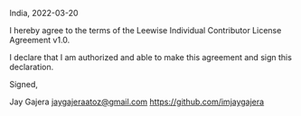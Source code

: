 India, 2022-03-20

I hereby agree to the terms of the Leewise Individual Contributor License
Agreement v1.0.

I declare that I am authorized and able to make this agreement and sign this
declaration.

Signed,

Jay Gajera jaygajeraatoz@gmail.com https://github.com/imjaygajera
